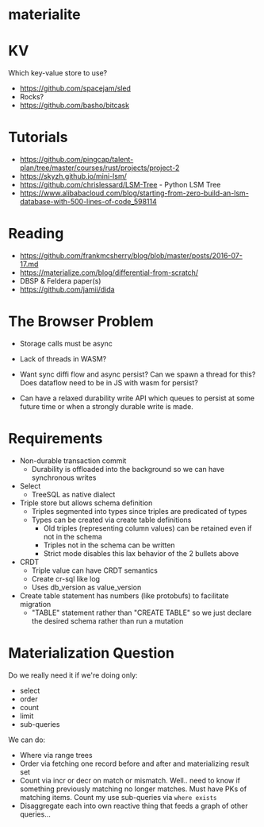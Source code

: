 # materialite


# KV

Which key-value store to use?

- https://github.com/spacejam/sled
- Rocks?
- https://github.com/basho/bitcask

# Tutorials
- https://github.com/pingcap/talent-plan/tree/master/courses/rust/projects/project-2
- https://skyzh.github.io/mini-lsm/
- https://github.com/chrislessard/LSM-Tree - Python LSM Tree
- https://www.alibabacloud.com/blog/starting-from-zero-build-an-lsm-database-with-500-lines-of-code_598114

# Reading

- https://github.com/frankmcsherry/blog/blob/master/posts/2016-07-17.md
- https://materialize.com/blog/differential-from-scratch/
- DBSP & Feldera paper(s)
- https://github.com/jamii/dida


# The Browser Problem

- Storage calls must be async
- Lack of threads in WASM?
- Want sync diffi flow and async persist? Can we spawn a thread for this? Does dataflow need to be in JS with wasm for persist?

- Can have a relaxed durability write API which queues to persist at some future time or when a strongly durable write is made.

# Requirements

- Non-durable transaction commit
  - Durability is offloaded into the background so we can have synchronous writes
- Select
  - TreeSQL as native dialect
- Triple store but allows schema definition
  - Triples segmented into types since triples are predicated of types
  - Types can be created via create table definitions
    - Old triples (representing column values) can be retained even if not in the schema
    - Triples not in the schema can be written
    - Strict mode disables this lax behavior of the 2 bullets above
- CRDT
  - Triple value can have CRDT semantics
  - Create cr-sql like log
  - Uses db_version as value_version
- Create table statement has numbers (like protobufs) to facilitate migration
  - "TABLE" statement rather than "CREATE TABLE" so we just declare the desired schema rather than run a mutation


# Materialization Question

Do we really need it if we're doing only:

- select
- order
- count
- limit
- sub-queries

We can do:
- Where via range trees
- Order via fetching one record before and after and materializing result set
- Count via incr or decr on match or mismatch. Well.. need to know if something previously matching no longer matches. Must have PKs of matching items. Count my use sub-queries via `where exists`
- Disaggregate each into own reactive thing that feeds a graph of other queries...

